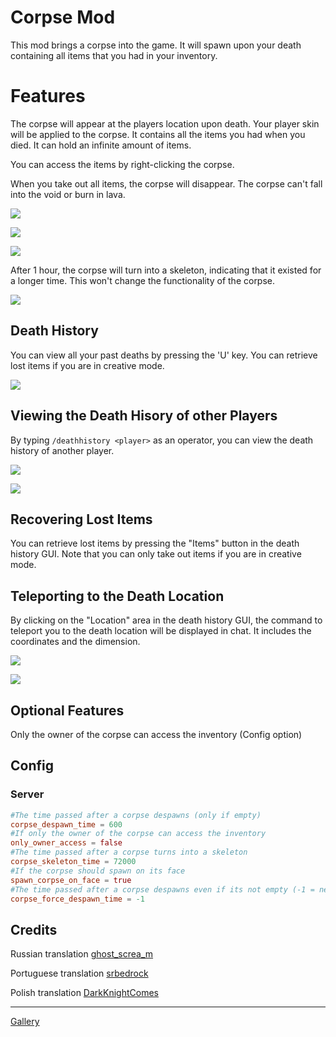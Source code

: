 # Corpse Mod

This mod brings a corpse into the game.
It will spawn upon your death containing all items that you had in your inventory.


# Features

The corpse will appear at the players location upon death.
Your player skin will be applied to the corpse.
It contains all the items you had when you died.
It can hold an infinite amount of items.

You can access the items by right-clicking the corpse.

When you take out all items, the corpse will disappear.
The corpse can't fall into the void or burn in lava.

![](https://i.imgur.com/WfIoIXE.png)

![](https://i.imgur.com/p574CdX.png)

![](https://i.imgur.com/ioFPSdL.png)

After 1 hour, the corpse will turn into a skeleton, indicating that it existed for a longer time.
This won't change the functionality of the corpse.

![](https://i.imgur.com/pzChrfC.png)


## Death History

You can view all your past deaths by pressing the 'U' key.
You can retrieve lost items if you are in creative mode.

![](https://i.imgur.com/mg68xFT.png)


## Viewing the Death Hisory of other Players

By typing `/deathhistory <player>` as an operator, you can view the death history of another player.

![](https://i.imgur.com/RzYuMFX.png)

![](https://i.imgur.com/OaPMXl6.png)


## Recovering Lost Items

You can retrieve lost items by pressing the "Items" button in the death history GUI.
Note that you can only take out items if you are in creative mode.


## Teleporting to the Death Location

By clicking on the "Location" area in the death history GUI, the command to teleport you to the death location will be displayed in chat.
It includes the coordinates and the dimension.

![](https://i.imgur.com/EvRsWwp.png)

![](https://i.imgur.com/e7xZeen.png)


## Optional Features

Only the owner of the corpse can access the inventory (Config option)

## Config

### Server

``` toml
#The time passed after a corpse despawns (only if empty)
corpse_despawn_time = 600
#If only the owner of the corpse can access the inventory
only_owner_access = false
#The time passed after a corpse turns into a skeleton
corpse_skeleton_time = 72000
#If the corpse should spawn on its face
spawn_corpse_on_face = true
#The time passed after a corpse despawns even if its not empty (-1 = never)
corpse_force_despawn_time = -1
```


## Credits

Russian translation [ghost_screa_m](https://minecraft.curseforge.com/members/ghost_screa_m)

Portuguese translation [srbedrock](https://minecraft.curseforge.com/members/srbedrock)

Polish translation [DarkKnightComes](https://www.curseforge.com/members/darkknightcomes)

---

[Gallery](https://imgur.com/a/H1ltydQ)